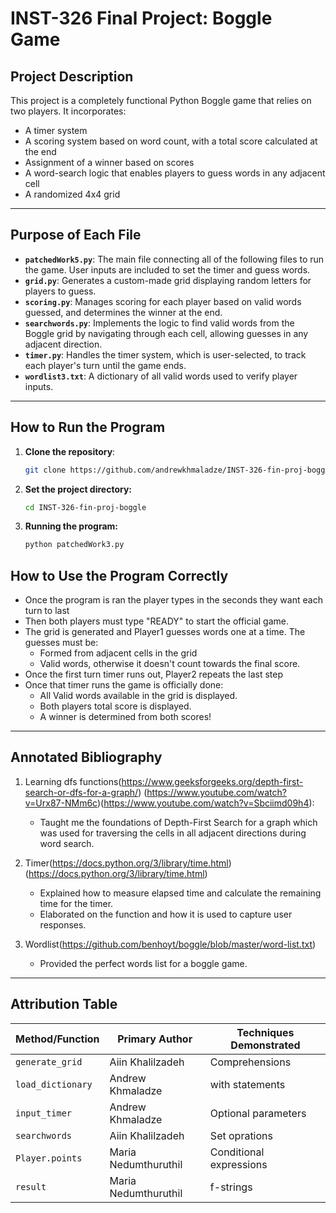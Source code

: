 # **INST-326 Final Project: Boggle Game**

## **Project Description** 
This project is a completely functional Python Boggle game that relies on two players. It incorporates:
- A timer system
- A scoring system based on word count, with a total score calculated at the end
- Assignment of a winner based on scores
- A word-search logic that enables players to guess words in any adjacent cell
- A randomized 4x4 grid

---

## **Purpose of Each File**
- **`patchedWork5.py`**: The main file connecting all of the following files to run the game. User inputs are included to set the timer and guess words.
- **`grid.py`**: Generates a custom-made grid displaying random letters for players to guess.
- **`scoring.py`**: Manages scoring for each player based on valid words guessed, and determines the winner at the end.
- **`searchwords.py`**: Implements the logic to find valid words from the Boggle grid by navigating through each cell, allowing guesses in any adjacent direction. 
- **`timer.py`**: Handles the timer system, which is user-selected, to track each player's turn until the game ends.
- **`wordlist3.txt`**: A dictionary of all valid words used to verify player inputs.

---

## **How to Run the Program**
1. **Clone the repository**:
   ```bash
   git clone https://github.com/andrewkhmaladze/INST-326-fin-proj-boggle.git
2. **Set the project directory:**
   ```bash
   cd INST-326-fin-proj-boggle
3. **Running the program:**
   ```bash
   python patchedWork3.py

## **How to Use the Program Correctly**
- Once the program is ran the player types in the seconds they want each turn to last
- Then both players must type "READY" to start the official game.
- The grid is generated and Player1 guesses words one at a time. The guesses must be:
     - Formed from adjacent cells in the grid
     - Valid words, otherwise it doesn't count towards the final score.
- Once the first turn timer runs out, Player2 repeats the last step
- Once that timer runs the game is officially done:
     - All Valid words available in the grid is displayed.
     - Both players total score is displayed.
     - A winner is determined from both scores!

---

## **Annotated Bibliography**
1. Learning dfs functions(https://www.geeksforgeeks.org/depth-first-search-or-dfs-for-a-graph/)
   (https://www.youtube.com/watch?v=Urx87-NMm6c)(https://www.youtube.com/watch?v=Sbciimd09h4):
   - Taught me the foundations of Depth-First Search for a graph which was used for traversing 
     the cells in all adjacent directions during word search.

2. Timer(https://docs.python.org/3/library/time.html) 
   (https://docs.python.org/3/library/time.html)
   - Explained how to measure elapsed time and calculate the remaining time for the timer.
   - Elaborated on the function and how it is used to capture user responses.

3. Wordlist(https://github.com/benhoyt/boggle/blob/master/word-list.txt)
   - Provided the perfect words list for a boggle game.

---

## **Attribution Table**

| Method/Function       | Primary Author      | Techniques Demonstrated         |
|-----------------------|---------------------|-------------------------------------|
| `generate_grid`       | Aiin Khalilzadeh    | Comprehensions |
| `load_dictionary`     | Andrew Khmaladze    | with statements |
| `input_timer`         | Andrew Khmaladze    | Optional parameters  |
| `searchwords`         | Aiin Khalilzadeh    | Set oprations    |
| `Player.points`       | Maria Nedumthuruthil    | Conditional expressions          |
| `result`              | Maria Nedumthuruthil   | f-strings  |
